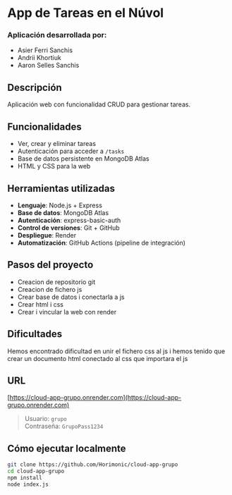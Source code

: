 # App de Tareas en el Núvol

### Aplicación desarrollada por:
- Asier Ferri Sanchis
- Andrii Khortiuk
- Aaron Selles Sanchis

## Descripción
Aplicación web con funcionalidad CRUD para gestionar tareas.

## Funcionalidades
- Ver, crear y eliminar tareas
- Autenticación para acceder a `/tasks`
- Base de datos persistente en MongoDB Atlas
- HTML y CSS para la web

## Herramientas utilizadas
- **Lenguaje**: Node.js + Express
- **Base de datos**: MongoDB Atlas
- **Autenticación**: express-basic-auth
- **Control de versiones**: Git + GitHub
- **Despliegue**: Render
- **Automatización**: GitHub Actions (pipeline de integración)

## Pasos del proyecto
- Creacion de repositorio git
- Creacion de fichero js
- Crear base de datos i conectarla a js
- Crear html i css
- Crear i vincular la web con render

## Dificultades
Hemos encontrado dificultad en unir el fichero css al js i hemos tenido que crear un documento html conectado al css que importara el js

## URL
[https://cloud-app-grupo.onrender.com](https://cloud-app-grupo.onrender.com)

> Usuario: `grupo`  
> Contraseña: `GrupoPass1234`

## Cómo ejecutar localmente
```bash
git clone https://github.com/Horimonic/cloud-app-grupo
cd cloud-app-grupo
npm install
node index.js
```
